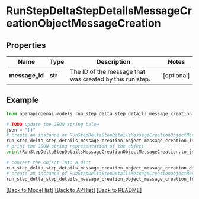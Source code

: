 # RunStepDeltaStepDetailsMessageCreationObjectMessageCreation


## Properties

Name | Type | Description | Notes
------------ | ------------- | ------------- | -------------
**message_id** | **str** | The ID of the message that was created by this run step. | [optional] 

## Example

```python
from openapiopenai.models.run_step_delta_step_details_message_creation_object_message_creation import RunStepDeltaStepDetailsMessageCreationObjectMessageCreation

# TODO update the JSON string below
json = "{}"
# create an instance of RunStepDeltaStepDetailsMessageCreationObjectMessageCreation from a JSON string
run_step_delta_step_details_message_creation_object_message_creation_instance = RunStepDeltaStepDetailsMessageCreationObjectMessageCreation.from_json(json)
# print the JSON string representation of the object
print(RunStepDeltaStepDetailsMessageCreationObjectMessageCreation.to_json())

# convert the object into a dict
run_step_delta_step_details_message_creation_object_message_creation_dict = run_step_delta_step_details_message_creation_object_message_creation_instance.to_dict()
# create an instance of RunStepDeltaStepDetailsMessageCreationObjectMessageCreation from a dict
run_step_delta_step_details_message_creation_object_message_creation_from_dict = RunStepDeltaStepDetailsMessageCreationObjectMessageCreation.from_dict(run_step_delta_step_details_message_creation_object_message_creation_dict)
```
[[Back to Model list]](../README.md#documentation-for-models) [[Back to API list]](../README.md#documentation-for-api-endpoints) [[Back to README]](../README.md)


